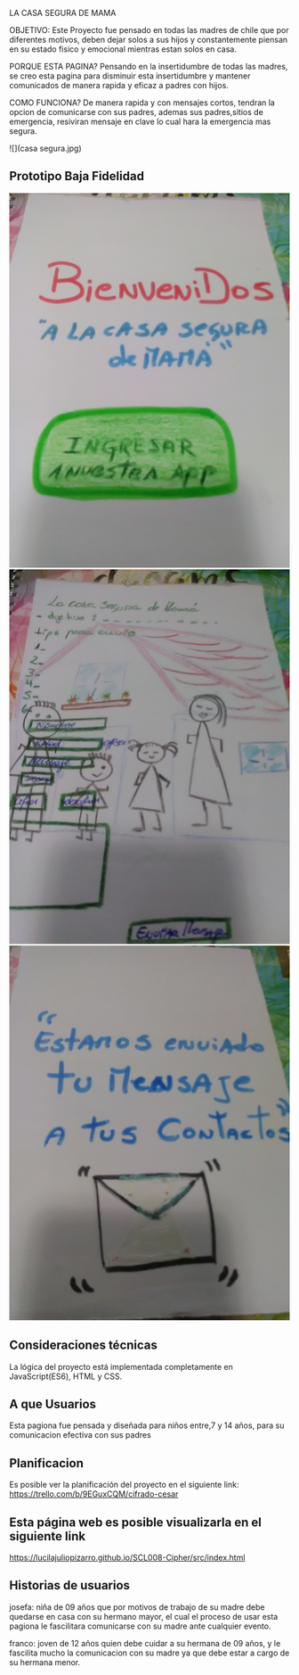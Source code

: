 LA CASA SEGURA DE MAMA

OBJETIVO:
Este Proyecto fue pensado en todas las madres de chile que por diferentes motivos, deben dejar solos a sus hijos y constantemente piensan en su estado fisico y emocional mientras estan solos en casa.

PORQUE ESTA PAGINA?
Pensando en la insertidumbre de todas las madres, se creo esta pagina para disminuir esta insertidumbre y mantener comunicados de manera rapida y eficaz a padres con hijos.

COMO FUNCIONA?
De manera rapida y con mensajes cortos, tendran la opcion de comunicarse con sus padres, ademas sus padres,sitios de emergencia, resiviran mensaje en clave lo cual hara la emergencia mas segura.

![](casa segura.jpg)

## Prototipo Baja Fidelidad
![](pagina1.jpg)
![](pagina2.jpg)
![](pagina3.jpg)

## Consideraciones técnicas
La lógica del proyecto está implementada completamente en JavaScript(ES6), HTML y CSS.  
## A que Usuarios
Esta pagiona fue pensada y diseñada para niños entre,7 y 14 años, para su comunicacion efectiva con sus padres
## Planificacion 
Es posible ver la planificación del proyecto en el siguiente link:
https://trello.com/b/9EGuxCQM/cifrado-cesar
## Esta página web es posible visualizarla en el siguiente link
https://lucilajuliopizarro.github.io/SCL008-Cipher/src/index.html
## Historias de usuarios
josefa: niña de 09 años que por motivos de trabajo de su madre debe quedarse en casa con su hermano mayor, el cual el proceso de usar esta pagiona le fascilitara comunicarse con su madre ante cualquier evento.

franco: joven de 12 años quien debe cuidar a su hermana de 09 años, y le fascilita mucho la comunicacion con su madre ya que debe estar a cargo de su hermana menor.
  

